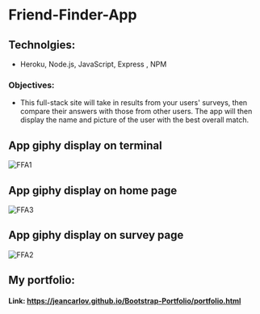# Friend-Finder-App

## Technolgies: 
* Heroku, Node.js, JavaScript, Express , NPM

### Objectives:
* This full-stack site will take in results from your users' surveys, then compare their answers with those from other users. The app will then display the name and picture of the user with the best overall match.


## App  giphy display on terminal
![FFA1](https://user-images.githubusercontent.com/39811614/55634355-5be0ae00-578c-11e9-8df3-1b168e1b027a.gif)

## App  giphy display on home page

![FFA3](https://user-images.githubusercontent.com/39811614/55634399-6f8c1480-578c-11e9-98bd-01e1027836ee.gif)


## App  giphy display on survey page

![FFA2](https://user-images.githubusercontent.com/39811614/55634424-7ca90380-578c-11e9-91ee-aa34b39d3fa8.gif)





## My portfolio: 
#### Link: https://jeancarlov.github.io/Bootstrap-Portfolio/portfolio.html